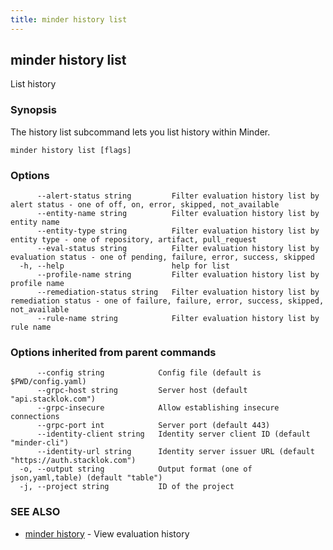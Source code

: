 ```yaml
---
title: minder history list
---
```

## minder history list

List history

### Synopsis

The history list subcommand lets you list history within Minder.

```
minder history list [flags]
```

### Options

```
      --alert-status string         Filter evaluation history list by alert status - one of off, on, error, skipped, not_available
      --entity-name string          Filter evaluation history list by entity name
      --entity-type string          Filter evaluation history list by entity type - one of repository, artifact, pull_request
      --eval-status string          Filter evaluation history list by evaluation status - one of pending, failure, error, success, skipped
  -h, --help                        help for list
      --profile-name string         Filter evaluation history list by profile name
      --remediation-status string   Filter evaluation history list by remediation status - one of failure, failure, error, success, skipped, not_available
      --rule-name string            Filter evaluation history list by rule name
```

### Options inherited from parent commands

```
      --config string            Config file (default is $PWD/config.yaml)
      --grpc-host string         Server host (default "api.stacklok.com")
      --grpc-insecure            Allow establishing insecure connections
      --grpc-port int            Server port (default 443)
      --identity-client string   Identity server client ID (default "minder-cli")
      --identity-url string      Identity server issuer URL (default "https://auth.stacklok.com")
  -o, --output string            Output format (one of json,yaml,table) (default "table")
  -j, --project string           ID of the project
```

### SEE ALSO

* [minder history](minder_history.md)	 - View evaluation history

